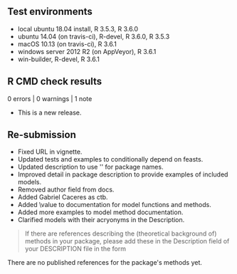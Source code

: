 ## Test environments
* local ubuntu 18.04 install, R 3.5.3, R 3.6.0
* ubuntu 14.04 (on travis-ci), R-devel, R 3.6.0, R 3.5.3
* macOS 10.13 (on travis-ci), R 3.6.1
* windows server 2012 R2 (on AppVeyor), R 3.6.1
* win-builder, R-devel, R 3.6.1

## R CMD check results

0 errors | 0 warnings | 1 note

* This is a new release.

## Re-submission

* Fixed URL in vignette.
* Updated tests and examples to conditionally depend on feasts.
* Updated description to use '' for package names.
* Improved detail in package description to provide examples of included models.
* Removed author field from docs.
* Added Gabriel Caceres as ctb.
* Added \value to documentation for model functions and methods.
* Added more examples to model method documentation.
* Clarified models with their acryonyms in the Description.

> If there are references describing the (theoretical background of)
methods in your package, please add these in the Description field of
your DESCRIPTION file in the form

There are no published references for the package's methods yet.